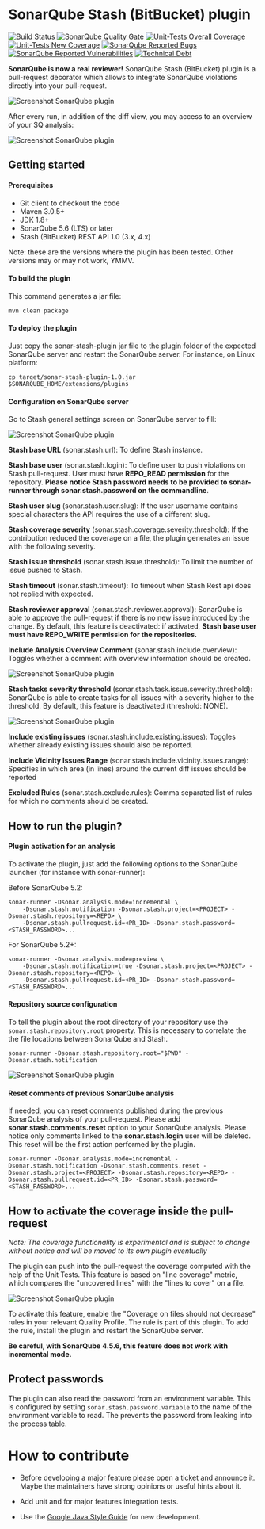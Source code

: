 # SonarQube Stash (BitBucket) plugin

[![Build Status](https://travis-ci.org/AmadeusITGroup/sonar-stash.svg?branch=master)](https://travis-ci.org/AmadeusITGroup/sonar-stash/branches)
[![SonarQube Quality Gate](https://sonarcloud.io/api/badges/gate?key=org.sonar:sonar-stash-plugin&template=FLAT)](https://sonarcloud.io/dashboard?id=org.sonar%3Asonar-stash-plugin)
[![Unit-Tests Overall Coverage](https://sonarcloud.io/api/badges/measure?key=org.sonar:sonar-stash-plugin&metric=coverage&template=FLAT)](https://sonarcloud.io/dashboard?id=org.sonar%3Asonar-stash-plugin)
[![Unit-Tests New Coverage](https://sonarcloud.io/api/badges/measure?key=org.sonar:sonar-stash-plugin&metric=new_coverage&template=FLAT)](https://sonarcloud.io/dashboard?id=org.sonar%3Asonar-stash-plugin)
[![SonarQube Reported Bugs](https://sonarcloud.io/api/badges/measure?key=org.sonar:sonar-stash-plugin&metric=bugs&template=FLAT)](https://sonarcloud.io/dashboard?id=org.sonar%3Asonar-stash-plugin)
[![SonarQube Reported Vulnerabilities](https://sonarcloud.io/api/badges/measure?key=org.sonar:sonar-stash-plugin&metric=vulnerabilities&template=FLAT)](https://sonarcloud.io/dashboard?id=org.sonar%3Asonar-stash-plugin)
[![Technical Debt](https://sonarcloud.io/api/badges/measure?key=org.sonar:sonar-stash-plugin&metric=sqale_debt_ratio&template=FLAT)](https://sonarcloud.io/dashboard?id=org.sonar%3Asonar-stash-plugin)

**SonarQube is now a real reviewer!**
SonarQube Stash (BitBucket) plugin is a pull-request decorator which allows to integrate SonarQube violations directly into your pull-request.

![Screenshot SonarQube plugin](resources/Stash-plugin-issues.PNG)

After every run, in addition of the diff view, you may access to an overview of your SQ analysis:

![Screenshot SonarQube plugin](resources/Stash-plugin-overview.PNG)


## Getting started

#### Prerequisites
- Git client to checkout the code
- Maven 3.0.5+
- JDK 1.8+
- SonarQube 5.6 (LTS) or later
- Stash (BitBucket) REST API 1.0 (3.x, 4.x)

Note: these are the versions where the plugin has been tested. Other versions may or may not work, YMMV.

#### To build the plugin
This command generates a jar file:
```
mvn clean package
```

#### To deploy the plugin
Just copy the sonar-stash-plugin jar file to the plugin folder of the expected SonarQube server and restart the SonarQube server. For instance, on Linux platform:
```
cp target/sonar-stash-plugin-1.0.jar $SONARQUBE_HOME/extensions/plugins
```

#### Configuration on SonarQube server
Go to Stash general settings screen on SonarQube server to fill:

![Screenshot SonarQube plugin](resources/Sonar-plugin-configuration.PNG)

**Stash base URL** (sonar.stash.url): To define Stash instance.

**Stash base user** (sonar.stash.login): To define user to push violations on Stash pull-request. User must have **REPO_READ permission** for the repository. **Please notice Stash password needs to be provided to sonar-runner through sonar.stash.password on the commandline**.

**Stash user slug** (sonar.stash.user.slug): If the user username contains special characters the API requires the use of a different slug.

**Stash coverage severity** (sonar.stash.coverage.severity.threshold): If the contribution reduced the coverage on a file, the plugin generates an issue with the following severity.

**Stash issue threshold** (sonar.stash.issue.threshold): To limit the number of issue pushed to Stash.

**Stash timeout** (sonar.stash.timeout): To timeout when Stash Rest api does not replied with expected.

**Stash reviewer approval** (sonar.stash.reviewer.approval): SonarQube is able to approve the pull-request if there is no new issue introduced by the change. By default, this feature is deactivated: if activated, **Stash base user must have REPO_WRITE permission for the repositories.** 

**Include Analysis Overview Comment** (sonar.stash.include.overview): Toggles whether a comment with overview information should be created.

![Screenshot SonarQube plugin](resources/Sonar-plugin-approver.PNG)

**Stash tasks severity threshold** (sonar.stash.task.issue.severity.threshold): SonarQube is able to create tasks for all issues with a severity higher to the threshold. By default, this feature is deactivated (threshold: NONE). 

![Screenshot SonarQube plugin](resources/Stash-plugin-task.PNG)

**Include existing issues** (sonar.stash.include.existing.issues): Toggles whether already existing issues should also be reported.

**Include Vicinity Issues Range** (sonar.stash.include.vicinity.issues.range): Specifies in which area (in lines) around the current diff issues should be reported

**Excluded Rules** (sonar.stash.exclude.rules): Comma separated list of rules for which no comments should be created.

## How to run the plugin?

#### Plugin activation for an analysis

To activate the plugin, just add the following options to the SonarQube launcher (for instance with sonar-runner):

Before SonarQube 5.2:
```
sonar-runner -Dsonar.analysis.mode=incremental \
	-Dsonar.stash.notification -Dsonar.stash.project=<PROJECT> -Dsonar.stash.repository=<REPO> \
	-Dsonar.stash.pullrequest.id=<PR_ID> -Dsonar.stash.password=<STASH_PASSWORD>...
```
For SonarQube 5.2+:
```
sonar-runner -Dsonar.analysis.mode=preview \
	-Dsonar.stash.notification=true -Dsonar.stash.project=<PROJECT> -Dsonar.stash.repository=<REPO> \
	-Dsonar.stash.pullrequest.id=<PR_ID> -Dsonar.stash.password=<STASH_PASSWORD>...
```

#### Repository source configuration

To tell the plugin about the root directory of your repository use the `sonar.stash.repository.root` property.
This is necessary to correlate the the file locations between SonarQube and Stash.
```
sonar-runner -Dsonar.stash.repository.root="$PWD" -Dsonar.stash.notification
```

![Screenshot SonarQube plugin](resources/Stash-plugin-logs.PNG)

#### Reset comments of previous SonarQube analysis

If needed, you can reset comments published during the previous SonarQube analysis of your pull-request. Please add **sonar.stash.comments.reset** option to your SonarQube analysis. Please notice only comments linked to the **sonar.stash.login** user will be deleted. This reset will be the first action performed by the plugin.
 ```
sonar-runner -Dsonar.analysis.mode=incremental -Dsonar.stash.notification -Dsonar.stash.comments.reset -Dsonar.stash.project=<PROJECT> -Dsonar.stash.repository=<REPO> -Dsonar.stash.pullrequest.id=<PR_ID> -Dsonar.stash.password=<STASH_PASSWORD>...
```

## How to activate the coverage inside the pull-request

*Note: The coverage functionality is experimental and is subject to change without notice and will be moved to its own plugin eventually*

The plugin can push into the pull-request the coverage computed with the help of the Unit Tests.
This feature is based on "line coverage" metric, which compares the "uncovered lines" with the "lines to cover" on a file. 

![Screenshot SonarQube plugin](resources/Stash-plugin-coverage.PNG)

To activate this feature, enable the "Coverage on files should not decrease"
rules in your relevant Quality Profile.
The rule is part of this plugin. To add the rule, install the plugin and
restart the SonarQube server.

**Be careful, with SonarQube 4.5.6, this feature does not work with incremental mode.**

## Protect passwords

The plugin can also read the password from an environment variable.
This is configured by setting `sonar.stash.password.variable` to the name of
the environment variable to read.
The prevents the password from leaking into the process table.

# How to contribute

* Before developing a major feature please open a ticket and announce it.
  Maybe the maintainers have strong opinions or useful hints about it.

* Add unit and for major features integration tests.
* Use the [Google Java Style Guide](https://google.github.io/styleguide/javaguide.html) for new development.
